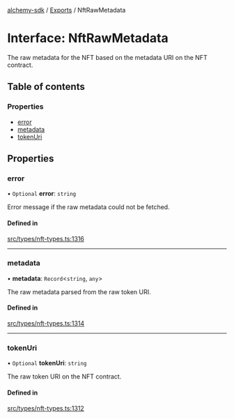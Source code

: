 [alchemy-sdk](../README.md) / [Exports](../modules.md) / NftRawMetadata

# Interface: NftRawMetadata

The raw metadata for the NFT based on the metadata URI on the NFT contract.

## Table of contents

### Properties

- [error](NftRawMetadata.md#error)
- [metadata](NftRawMetadata.md#metadata)
- [tokenUri](NftRawMetadata.md#tokenuri)

## Properties

### error

• `Optional` **error**: `string`

Error message if the raw metadata could not be fetched.

#### Defined in

[src/types/nft-types.ts:1316](https://github.com/alchemyplatform/alchemy-sdk-js/blob/ae0aa3f0/src/types/nft-types.ts#L1316)

___

### metadata

• **metadata**: `Record`<`string`, `any`\>

The raw metadata parsed from the raw token URI.

#### Defined in

[src/types/nft-types.ts:1314](https://github.com/alchemyplatform/alchemy-sdk-js/blob/ae0aa3f0/src/types/nft-types.ts#L1314)

___

### tokenUri

• `Optional` **tokenUri**: `string`

The raw token URI on the NFT contract.

#### Defined in

[src/types/nft-types.ts:1312](https://github.com/alchemyplatform/alchemy-sdk-js/blob/ae0aa3f0/src/types/nft-types.ts#L1312)
